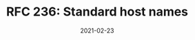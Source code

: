 ---
title: "RFC 236:  Standard host names "
date: 2021-02-23
externalLink: https://www.rfc-editor.org/rfc/rfc236.html
---